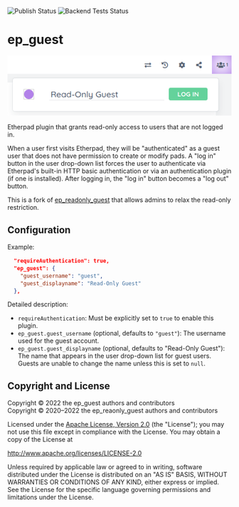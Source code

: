 ![Publish Status](https://github.com/ether/ep_guest/workflows/Node.js%20Package/badge.svg) ![Backend Tests Status](https://github.com/ether/ep_guest/workflows/Backend%20tests/badge.svg)

# ep\_guest

![Screenshot](docs/img/screenshot.png)

Etherpad plugin that grants read-only access to users that are not logged in.

When a user first visits Etherpad, they will be "authenticated" as a guest user
that does not have permission to create or modify pads. A "log in" button in the
user drop-down list forces the user to authenticate via Etherpad's built-in HTTP
basic authentication or via an authentication plugin (if one is installed).
After logging in, the "log in" button becomes a "log out" button.

This is a fork of
[ep\_readonly\_guest](https://github.com/ether/ep_readonly_guest) that allows
admins to relax the read-only restriction.

## Configuration

Example:

```json
  "requireAuthentication": true,
  "ep_guest": {
    "guest_username": "guest",
    "guest_displayname": "Read-Only Guest"
  },
```

Detailed description:

  * `requireAuthentication`: Must be explicitly set to `true` to enable this
    plugin.
  * `ep_guest.guest_username` (optional, defaults to `"guest"`): The username
    used for the guest account.
  * `ep_guest.guest_displayname` (optional, defaults to "Read-Only Guest"): The
    name that appears in the user drop-down list for guest users. Guests are
    unable to change the name unless this is set to `null`.

## Copyright and License

Copyright © 2022 the ep\_guest authors and contributors\
Copyright © 2020–2022 the ep\_reaonly\_guest authors and contributors

Licensed under the [Apache License, Version 2.0](LICENSE) (the "License"); you
may not use this file except in compliance with the License. You may obtain a
copy of the License at

http://www.apache.org/licenses/LICENSE-2.0

Unless required by applicable law or agreed to in writing, software distributed
under the License is distributed on an "AS IS" BASIS, WITHOUT WARRANTIES OR
CONDITIONS OF ANY KIND, either express or implied. See the License for the
specific language governing permissions and limitations under the License.

